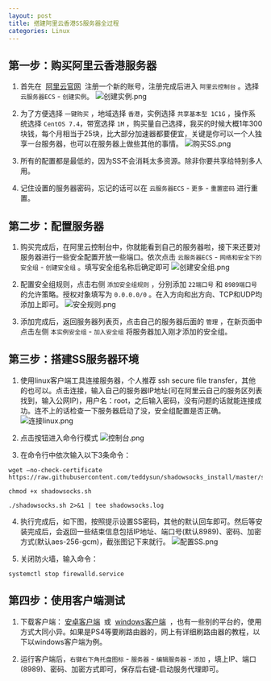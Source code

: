 ```yaml
---
layout: post
title: 搭建阿里云香港SS服务器全过程
categories: Linux
---
```


## 第一步：购买阿里云香港服务器
1. 首先在  [阿里云官网](https://www.aliyun.com/)  注册一个新的账号，注册完成后进入 `阿里云控制台` 。选择 `云服务器ECS` - `创建实例`。
![创建实例.png](https://geminate.github.io/assets/images/2018/创建实例.png)

2. 为了方便选择 `一键购买` ，地域选择 `香港`，实例选择 `共享基本型 1C1G` ，操作系统选择 `CentOS 7.4`，带宽选择 `1M` ，购买量自己选择，我买的时候大概1年300块钱，每个月相当于25块，比大部分加速器都要便宜，关键是你可以一个人独享一台服务器，也可以在服务器上做些其他的事情。
![购买SS.png](https://geminate.github.io/assets/images/2018/购买SS.png)

3. 所有的配置都是最低的，因为SS不会消耗太多资源。除非你要共享给特别多人用。

4. 记住设置的服务器密码，忘记的话可以在 `云服务器ECS` - `更多` - `重置密码` 进行重置。

## 第二步：配置服务器

1. 购买完成后，在阿里云控制台中，你就能看到自己的服务器啦，接下来还要对服务器进行一些安全配置开放一些端口。依次点击 `云服务器ECS` - `网络和安全下的安全组` - `创建安全组` 。填写安全组名称后确定即可
![创建安全组.png](https://geminate.github.io/assets/images/2018/创建安全组.png)

2. 配置安全组规则，点击右侧 `添加安全组规则` ，分别添加 `22端口号` 和 `8989端口号` 的允许策略。授权对象填写为 `0.0.0.0/0` 。在入方向和出方向、TCP和UDP均添加上即可。
![安全规则.png](https://geminate.github.io/assets/images/2018/安全规则.png)

3. 添加完成后，返回服务器列表页，点击自己的服务器后面的 `管理` ，在新页面中点击左侧 `本实例安全组` - `加入安全组` 将服务器加入刚才添加的安全组。

## 第三步：搭建SS服务器环境

1. 使用linux客户端工具连接服务器，个人推荐 ssh secure file transfer，其他的也可以。点击连接，输入自己的服务器IP地址(可在阿里云自己的服务区列表找到，输入公网IP)，用户名：root，之后输入密码，没有问题的话就能连接成功。连不上的话检查一下服务器启动了没，安全组配置是否正确。
![连接linux.png](https://geminate.github.io/assets/images/2018/连接linux.png)

2. 点击按钮进入命令行模式
![控制台.png](https://geminate.github.io/assets/images/2018/控制台.png)

3. 在命令行中依次输入以下3条命令：

```shell
wget –no-check-certificate https://raw.githubusercontent.com/teddysun/shadowsocks_install/master/shadowsocks.sh

chmod +x shadowsocks.sh

./shadowsocks.sh 2>&1 | tee shadowsocks.log
```

4. 执行完成后，如下图，按照提示设置SS密码，其他的默认回车即可。然后等安装完成后，会返回一些结束信息包括IP地址、端口号(默认8989)、密码、加密方式(默认aes-256-gcm)，截张图记下来就行。
![配置SS.png](https://geminate.github.io/assets/images/2018/配置SS.png)

5. 关闭防火墙，输入命令：

```shell
systemctl stop firewalld.service
```

## 第四步：使用客户端测试

1. 下载客户端： [安卓客户端](https://github.com/shadowsocks/shadowsocks-android/releases)  或  [windows客户端](https://github.com/shadowsocks/shadowsocks-windows/releases)  ，也有一些别的平台的，使用方式大同小异。如果是PS4等要刷路由器的，网上有详细刷路由器的教程，以下以windows客户端为例。

2. 运行客户端后，`右键右下角托盘图标` - `服务器` - `编辑服务器` - `添加` ，填上IP、端口(8989)、密码、加密方式即可，保存后右键-启动服务代理即可。